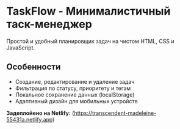 # TaskFlow - Минималистичный таск-менеджер

Простой и удобный планировщик задач на чистом HTML, CSS и JavaScript.

## Особенности
*   Создание, редактирование и удаление задач
*   Фильтрация по статусу, приоритету и тегам
*   Локальное сохранение данных (localStorage)
*   Адаптивный дизайн для мобильных устройств

**Задеплойено на Netlify:** (https://transcendent-madeleine-55431a.netlify.app)
